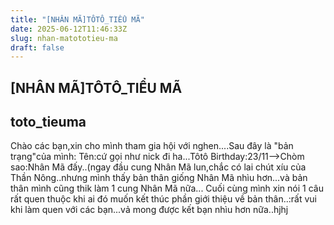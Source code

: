 ```yaml
---
title: "[NHÂN MÃ]TÔTÔ_TIỂU MÃ"
date: 2025-06-12T11:46:33Z
slug: nhan-matototieu-ma
draft: false
---
```


## [NHÂN MÃ]TÔTÔ_TIỂU MÃ

## toto_tieuma

Chào các bạn,xin cho mình tham gia hội với nghen....Sau đây là "bản trạng"của mình:
Tên:cứ gọi như nick đi ha...Tôtô
Birthday:23/11-->Chòm sao:Nhân Mã đấy..(ngay đầu cung Nhân Mã lun,chắc có lai chút xíu của Thần Nông..nhưng mình thấy bản thân giống Nhân Mã nhìu hơn...và bản thân mình cũng thik làm 1 cung Nhân Mã nữa...
Cuối cùng mình xin nói 1 câu rất quen thuộc khi ai đó muốn kết thúc phần giới thiệu về bản thân..:rất vui khi làm quen với các bạn...vả mong được kết bạn nhìu hơn nữa..hjhj